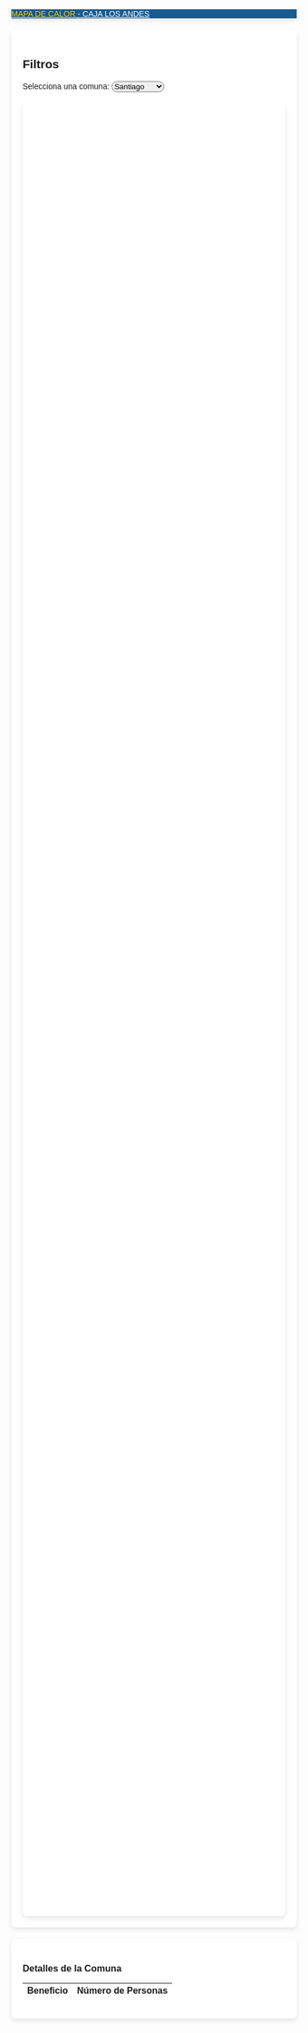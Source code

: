 <html lang="es">
<head>
    <meta charset="UTF-8">
    <meta name="viewport" content="width=device-width, initial-scale=1.0">
    <title>Mapa de Calor - Caja Los Andes</title>
    <script src="https://maps.googleapis.com/maps/api/js?key=AIzaSyA9-bmvA0sT-x-FVC3dTqxua81F6uUxAl4&libraries=visualization,places"></script>
    <link rel="stylesheet" href="https://maxcdn.bootstrapcdn.com/bootstrap/4.5.2/css/bootstrap.min.css">
    <link rel="stylesheet" href="https://cdnjs.cloudflare.com/ajax/libs/font-awesome/5.15.1/css/all.min.css">
    <style>
        body {
            font-family: 'Arial', sans-serif;
            background-image: url('https://upload.wikimedia.org/wikipedia/commons/thumb/3/34/Logotipo_Caja_Los_Andes.svg/2560px-Logotipo_Caja_Los_Andes.svg.png');
            background-repeat: no-repeat;
            background-size: cover;
            background-position: center center;
        }
        .navbar {
            background-color: #014a84;
            opacity: 0.9;
            box-shadow: 0 4px 8px rgba(0,0,0,0.1);
        }
        .navbar-brand {
            color: white !important;
        }
        #title {
            color: #FFD100;
            text-shadow: 1px 1px 3px rgba(0,0,0,0.3);
        }
        #map {
            height: 80vh;
            width: 100%;
            margin-top: 20px;
            border-radius: 8px;
            box-shadow: 0 4px 8px rgba(0,0,0,0.1);
        }
        .container {
            background-color: rgba(255, 255, 255, 0.9);
            padding: 20px;
            border-radius: 8px;
            margin-top: 20px;
            box-shadow: 0 4px 8px rgba(0,0,0,0.1);
        }
        select, input[type="text"] {
            border-radius: 20px !important;
            transition: all 0.3s;
        }
        select:focus, input[type="text"]:focus {
            box-shadow: 0 0 10px rgba(1,74,132,0.5) !important;
            border: 1px solid #014a84 !important;
        }
        .info-window {
            font-weight: bold;
        }
    </style>
</head>
<body>
    <nav class="navbar navbar-expand-lg navbar-dark">
        <a class="navbar-brand" href="#"><span id="title">MAPA DE CALOR</span> - CAJA LOS ANDES</a>
    </nav>
    <div class="container">
        <h2>Filtros</h2>
        <div class="row">
            <div class="col-md-3">
                <label for="comunas"><i class="fas fa-city"></i>Selecciona una comuna:</label>
                <select class="form-control" id="comunas" onchange="changeComuna()">
                    <option value="santiago">Santiago</option>
                    <option value="providencia">Providencia</option>
                    <option value="valparaiso">Valparaíso</option>
                    <option value="concepcion">Concepción</option>
                    <option value="temuco">Temuco</option>
                </select>
            </div>
            <!-- Resto de las opciones de filtrado ... -->
        </div>
        <div id="map"></div>
    </div>
    <div class="container mt-4">
        <h3>Detalles de la Comuna</h3>
        <table class="table table-bordered table-striped">
            <thead>
                <tr>
                    <th>Beneficio</th>
                    <th>Número de Personas</th>
                </tr>
            </thead>
            <tbody id="benefitDetails">
                <!-- Se llenará dinámicamente -->
            </tbody>
        </table>
    </div>
    <script>
        var map;
        var heatmap;

        var data = {
            santiago: [
                { location: new google.maps.LatLng(-33.45, -70.65), weight: 10 },
                { location: new google.maps.LatLng(-33.45, -70.65), weight: 30 }
            ],
            providencia: [
                { location: new google.maps.LatLng(-33.43, -70.62), weight: 40 },
                { location: new google.maps.LatLng(-33.43, -70.62), weight: 20 }
            ],
            valparaiso: [
                { location: new google.maps.LatLng(-33.04, -71.63), weight: 50 }
            ],
            concepcion: [
                { location: new google.maps.LatLng(-36.82, -73.05), weight: 15 }
            ],
            temuco: [
                { location: new google.maps.LatLng(-38.73, -72.59), weight: 5 }
            ]
        };

        var infoWindow = new google.maps.InfoWindow();

        function initMap() {
            map = new google.maps.Map(document.getElementById('map'), {
                zoom: 5,
                center: {lat: -35.6751, lng: -71.5430},
                mapTypeId: 'roadmap'
            });

            var combinedData = [];
            for (var comuna in data) {
                combinedData = combinedData.concat(data[comuna]);
            }

            heatmap = new google.maps.visualization.HeatmapLayer({
                data: combinedData,
                gradient: [
                    'rgba(255,0,0,0)',
                    'rgba(255,0,0,1)',
                    'rgba(255,255,0,1)',
                    'rgba(0,255,0,1)'
                ],
                maxIntensity: 50,
                radius: 30
            });
            heatmap.setMap(map);
            
            google.maps.event.addListener(map, 'mousemove', function(event) {
                var location = event.latLng;
                var totalBenefits = 0;
                for (var comuna in data) {
                    for (var i = 0; i < data[comuna].length; i++) {
                        if (data[comuna][i].location.equals(location)) {
                            totalBenefits += data[comuna][i].weight;
                        }
                    }
                }

                if (totalBenefits > 0) {
                    infoWindow.setContent('<div class="info-window">Beneficios: ' + totalBenefits + '</div>');
                    infoWindow.setPosition(location);
                    infoWindow.open(map);
                } else {
                    infoWindow.close();
                }
            });
        }

        function updateTable(comuna) {
            var tableBody = document.getElementById('benefitDetails');
            tableBody.innerHTML = '';
            
            var benefitNames = ["Caja Escolar", "Primera Caja", "Bodas de Plata", "PSP Farmacias", "Beneficio Dental60"];
            
            data[comuna].forEach(function (item, index) {
                var row = tableBody.insertRow();
                var cell1 = row.insertCell(0);
                var cell2 = row.insertCell(1);
                cell1.textContent = benefitNames[index];
                cell2.textContent = item.weight;
            });
        }

        function changeComuna() {
            var comuna = document.getElementById("comunas").value;
            var centerCoordinates = {
                santiago: { lat: -33.45, lng: -70.65 },
                providencia: { lat: -33.43, lng: -70.62 },
                valparaiso: { lat: -33.04, lng: -71.63 },
                concepcion: { lat: -36.82, lng: -73.05 },
                temuco: { lat: -38.73, lng: -72.59 }
            };

            if (comuna in centerCoordinates) {
                map.setCenter(centerCoordinates[comuna]);
            }
            updateTable(comuna);
        }

        google.maps.event.addDomListener(window, 'load', function() {
            initMap();
            updateTable(document.getElementById("comunas").value);
        });
    </script>
</body>
</html>










